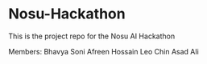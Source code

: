 # Nosu-Hackathon

This is the project repo for the Nosu AI Hackathon

Members:
Bhavya Soni
Afreen Hossain
Leo Chin
Asad Ali
